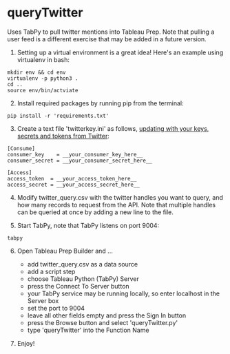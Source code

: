 # queryTwitter
Uses TabPy to pull twitter mentions into Tableau Prep. Note that pulling a user feed is a different exercise that may be added in a future version.

1. Setting up a virtual environment is a great idea! Here's an example using virtualenv in bash:
```
mkdir env && cd env
virtualenv -p python3 .
cd ..
source env/bin/actviate
```

2. Install required packages by running pip from the terminal: 
```
pip install -r 'requirements.txt'
```
3. Create a text file 'twitterkey.ini' as follows, [updating with your keys, secrets and tokens from Twitter](https://developer.twitter.com/en/docs/authentication/oauth-1-0a):
```
[Consume]
consumer_key    = __your_consumer_key_here__
consumer_secret = __your_consumer_secret_here__

[Access]
access_token  = __your_access_token_here__
access_secret = __your_access_secret_here__
```
4. Modify twitter_query.csv with the twitter handles you want to query, and how many records to request from the API. Note that multiple handles can be queried at once by adding a new line to the file.

5. Start TabPy, note that TabPy listens on port 9004:
```
tabpy
```

6. Open Tableau Prep Builder and ...
    - add twitter_query.csv as a data source
    - add a script step
    - choose Tableau Python (TabPy) Server
    - press the Connect To Server button
    - your TabPy service may be running locally, so enter localhost in the Server box
    - set the port to 9004
    - leave all other fields empty and press the Sign In button
    - press the Browse button and select 'queryTwitter.py'
    - type 'queryTwitter' into the Function Name

7. Enjoy!
